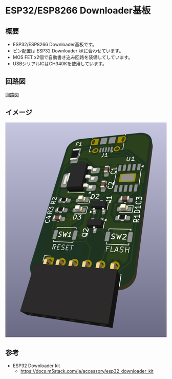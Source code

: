 # ESP32/ESP8266 Downloader基板

## 概要
* ESP32/ESP8266 Downloader基板です。
* ピン配置は ESP32 Downloader kitに合わせています。
* MOS FET x2個で自動書き込み回路を装備してしています。
* USBシリアルICはCH340Kを使用しています。

## 回路図
[回路図](image/ESP32-Downloder.pdf)

## イメージ
![alt text](image/image.png)

## 参考
* ESP32 Downloader kit
  * https://docs.m5stack.com/ja/accessory/esp32_downloader_kit

